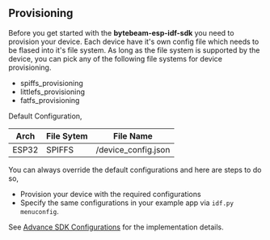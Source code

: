 ## Provisioning

Before you get started with the **bytebeam-esp-idf-sdk** you need to provision your device. Each device have it's own config file which needs to be flased into it's file system. As long as the file system is supported by the device, you can pick any of the following file systems for device provisioning.

- spiffs_provisioning
- littlefs_provisioning
- fatfs_provisioning

Default Configuration,

| Arch          | File Sytem    | File Name           |
| ------------- |---------------| --------------------|
| ESP32         | SPIFFS        | /device_config.json |
 
You can always override the default configurations and here are steps to do so,
 - Provision your device with the required configurations
 - Specify the same configurations in your example app via `idf.py menuconfig`.

See [Advance SDK Configurations](https://docs.bytebeam.io/docs/advance-sdk-configurations) for the implementation details.